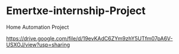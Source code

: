 # Emertxe-internship-Project
Home Automation Project

https://drive.google.com/file/d/19evKAdC6ZYm9zhY5UTfm07pA6V-USXOJ/view?usp=sharing 

